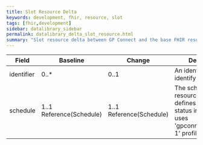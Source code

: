 ```yaml
---
title: Slot Resource Delta
keywords: development, fhir, resource, slot
tags: [fhir,development]
sidebar: datalibrary_sidebar
permalink: datalibrary_delta_slot_resource.html
summary: "Slot resource delta between GP Connect and the base FHIR resource."
---
```


<table>
	<thead>
		<tr>
			<th>Field</th>
			<th>Baseline</th>
			<th>Change</th>
			<th>Description</th>
		</tr>
	</thead>
	<tbody>
		<tr>
			<td>	identifier	</td>
			<td>	0..*	</td>
			<td>	0..1	</td>
			<td>	An identifier used to identify the slot	</td>
		</tr>		
		<tr>
			<td>	schedule	</td>
			<td>	1..1 Reference(Schedule)	</td>
			<td>	1..1 Reference(Schedule)	</td>
			<td>	The schedule resource that this slot defines an interval of status information -uses 'gpconnectschedule-1' profile	</td>
		</tr>
	</tbody>

</table>


